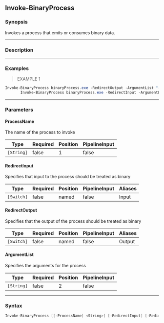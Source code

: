 Invoke-BinaryProcess
--------------------

### Synopsis
Invokes a process that emits or consumes binary data.

---

### Description

---

### Examples
> EXAMPLE 1

```PowerShell
Invoke-BinaryProcess binaryProcess.exe -RedirectOutput -ArgumentList "-Emit" |
       Invoke-BinaryProcess binaryProcess.exe -RedirectInput -ArgumentList "-Consume"
```

---

### Parameters
#### **ProcessName**
The name of the process to invoke

|Type      |Required|Position|PipelineInput|
|----------|--------|--------|-------------|
|`[String]`|false   |1       |false        |

#### **RedirectInput**
Specifies that input to the process should be treated as
binary

|Type      |Required|Position|PipelineInput|Aliases|
|----------|--------|--------|-------------|-------|
|`[Switch]`|false   |named   |false        |Input  |

#### **RedirectOutput**
Specifies that the output of the process should be treated
as binary

|Type      |Required|Position|PipelineInput|Aliases|
|----------|--------|--------|-------------|-------|
|`[Switch]`|false   |named   |false        |Output |

#### **ArgumentList**
Specifies the arguments for the process

|Type      |Required|Position|PipelineInput|
|----------|--------|--------|-------------|
|`[String]`|false   |2       |false        |

---

### Syntax
```PowerShell
Invoke-BinaryProcess [[-ProcessName] <String>] [-RedirectInput] [-RedirectOutput] [[-ArgumentList] <String>] [<CommonParameters>]
```
